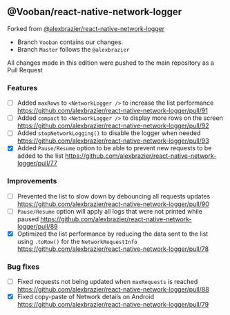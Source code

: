 ## @Vooban/react-native-network-logger

Forked from [@alexbrazier/react-native-network-logger](https://github.com/alexbrazier/react-native-network-logger)

- Branch `Vooban` contains our changes.   
- Branch `Master` follows the `@alexbrazier`    

All changes made in this edition were pushed to the main repository as a Pull Request

### Features
- [ ] Added `maxRows` to `<NetworkLogger />` to increase the list performance https://github.com/alexbrazier/react-native-network-logger/pull/91
- [ ] Added `compact` to `<NetworkLogger />` to display more rows on the screen https://github.com/alexbrazier/react-native-network-logger/pull/92
- [ ] Added `stopNetworkLogging()` to disable the logger when needed https://github.com/alexbrazier/react-native-network-logger/pull/93
- [x] Added `Pause/Resume` option to be able to prevent new requests to be added to the list https://github.com/alexbrazier/react-native-network-logger/pull/77

### Improvements
- [ ] Prevented the list to slow down by debouncing all requests updates https://github.com/alexbrazier/react-native-network-logger/pull/90
- [ ] `Pause/Resume` option will apply all logs that were not printed while paused https://github.com/alexbrazier/react-native-network-logger/pull/89
- [x] Optimized the list performance by reducing the data sent to the list using `.toRow()` for the `NetworkRequestInfo` https://github.com/alexbrazier/react-native-network-logger/pull/78

### Bug fixes
- [ ] Fixed requests not being updated when `maxRequests` is reached https://github.com/alexbrazier/react-native-network-logger/pull/88
- [x] Fixed copy-paste of Network details on Android https://github.com/alexbrazier/react-native-network-logger/pull/79